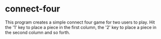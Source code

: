 # connect-four
 This program creates a simple connect four game for two users to play. Hit the '1'  key to place a piece in the first column, the '2'  key to place a piece in the second column and so forth.
